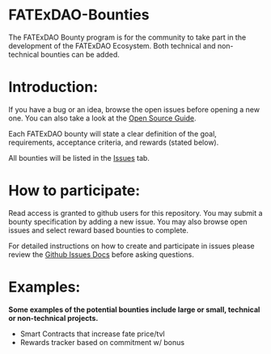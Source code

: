# FATExDAO-Bounties
The FATExDAO Bounty program is for the community to take part in the development of the FATExDAO Ecosystem. Both technical and non-technical bounties can be added.

# Introduction:
If you have a bug or an idea, browse the open issues before opening a new one. You can also take a look at the [Open Source Guide](https://opensource.guide/).

Each FATExDAO bounty will state a clear definition of the goal, requirements, acceptance criteria, and rewards (stated below).

All bounties will be listed in the [Issues](https://github.com/FATExDAO/FATExDAO-Bounties/issues) tab.

# How to participate:
Read access is granted to github users for this repository. You may submit a bounty specification by adding a new issue. You may also browse open issues and select  reward based bounties to complete.

For detailed instructions on how to create and participate in issues please review the [Github Issues Docs](https://docs.github.com/en/issues) before asking questions.


# Examples:
**Some examples of the potential bounties include large or small, technical or non-technical projects.**

* Smart Contracts that increase fate price/tvl
* Rewards tracker based on commitment w/ bonus


